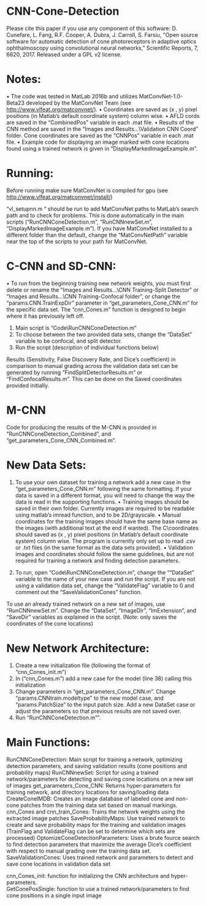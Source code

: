 # CNN-Cone-Detection

Please cite this paper if you use any component of this software: D. Cunefare, L. Fang, R.F. Cooper, A. Dubra, J. Carroll, S. Farsiu, "Open source software for automatic detection of cone photoreceptors in adaptive optics ophthalmoscopy using convolutional neural networks," Scientific Reports, 7, 6620, 2017. Released under a GPL v2 license.

# Notes:
•	The code was tested in MatLab 2016b and utilizes MatConvNet-1.0-Beta23 developed by the MatConvNet Team (see http://www.vlfeat.org/matconvnet/).
•	Coordinates are saved as (x , y) pixel positions (in Matlab’s default coordinate system) column wise.
•	AFLD cords are saved in the “CombinedPos” variable in each .mat file.
•	Results of the CNN method are saved in the “Images and Results\...\Validation CNN Coord” folder. Cone coordinates are saved as the “CNNPos” variable in each .mat file.
•	Example code for displaying an image marked with cone locations found using a trained network is given in “DisplayMarkedImageExample.m”.

# Running:
Before running make sure MatConvNet is compiled for gpu (see http://www.vlfeat.org/matconvnet/install/)

“vl_setupnn.m “ should be run to add MatConvNet paths to MatLab’s search path and to check for problems. This is done automatically in the main scripts (“RunCNNConeDetection.m”, “RunCNNnewSet.m”, “DisplayMarkedImageExample.m”). If you have MatConvNet installed to a different folder than the default, change the “MatConvNetPath” variable near the top of the scripts to your path for MatConvNet.

# C-CNN and SD-CNN:
•	To run from the beginning training new network weights, you must first delete or rename the “Images and Results\...\CNN Training-Split Detector” or “Images and Results\...\CNN Training-Confocal folder”, or change the “params.CNN.TrainExpDir” parameter in “get_parameters_Cone_CNN.m” for the specific data set. The “cnn_Cones.m” function is designed to begin where it has previously left off.

1) Main script is “Code\RunCNNConeDetection.m” 
2) To choose between the two provided data sets, change the “DataSet” variable to be confocal, and split detector.
3) Run the script (description of individual functions below)

Results (Sensitivity, False Discovery Rate, and Dice’s coefficient) in comparison to manual grading across the validation data set can be generated by running “FindSplitDetectorResults.m” or “FindConfocalResults.m”. This can be done on the Saved coordinates provided initially.

# M-CNN
Code for producing the results of the M-CNN is provided in “RunCNNConeDetection_Combined”, and “get_parameters_Cone_CNN_Combined.m”.

# New Data Sets:
1) To use your own dataset for training a network add a new case in the “get_parameters_Cone_CNN.m” following the same formatting. If your data is saved in a different format, you will need to change the way the data is read in the supporting functions.
•	Training images should be saved in their own folder. Currently images are required to be readable using matlab’s imread function, and to be 2D/grayscale.
•	Manual coordinates for the training images should have the same base name as the images (with additional text at the end if wanted). The C\coordinates should saved as (x , y) pixel positions (in Matlab’s default coordinate system) column wise. The program is currently only set up to read .csv or .txt files (in the same format as the data sets provided).
•	Validation images and coordinates should follow the same guidelines, but are not required for training a network and finding detection parameters.

2) To run, open “Code\RunCNNConeDetection.m”, change the ““DataSet” variable to the name of your new case and run the script. If you are not using a validation data set, change the “ValidateFlag” variable to 0 and comment out the “SaveValidationCones” function.

To use an already trained network on a new set of images, use “RunCNNnewSet.m”. Change the “DataSet”, “ImageDir”, “ImExtension”, and “SaveDir” variables as explained in the script. (Note: only saves the coordinates of the cone locations)

# New Network Architecture:
1) Create a new initialization file (following the format of “cnn_Cones_init.m”)
2) In (“cnn_Cones.m”) add a new case for the model (line 38) calling this initialization
3) Change parameters in “get_parameters_Cone_CNN.m”. Change “params.CNNtrain.modeltype” to the new model case, and “params.PatchSize” to the input patch size. Add a new DataSet case or adjust the parameters so that previous results are not saved over.
4) Run “RunCNNConeDetection.m””.

# Main Functions:
RunCNNConeDetection: Main script for training a network, optimizing detection parameters, and saving validation results (cone positions and probability maps)
RunCNNnewSet: Script for using a trained network/parameters for detecting and saving cone locations on a new set of images
get_parameters_Cone_CNN:  Returns hyper-parameters for training network, and directory locations for saving/loading data
CreateConeIMDB: Creates an image database of labeled cone and non-cone patches from the training data set based on manual markings.
cnn_Cones and cnn_train_Cones: Trains the network weights using the extracted image patches
SaveProbabilityMaps:	Use trained network to create and save probability maps for the training and validation images (TrainFlag and ValidateFlag can be set to determine which sets are processed)
OptomizeConeDetectionParameters: Uses a brute fource search to find detection parameters that maximize the average Dice’s coefficient with respect to manual grading over the training data set.
SaveValidationCones: Uses trained network and parameters to detect and save cone locations in validation data set

cnn_Cones_init: function for initializing the CNN architecture and hyper-parameters.  
GetConePosSingle: function to use a trained network/parameters to find cone positions in a single input image

